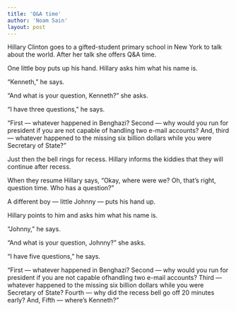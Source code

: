 ```yaml
---
title: 'Q&A time'
author: 'Noam Sain'
layout: post
---
```


Hillary Clinton goes to a gifted-student primary school in New York to talk about the world. After her talk she offers Q&amp;A time.

One little boy puts up his hand. Hillary asks him what his name is.

“Kenneth,” he says.

“And what is your question, Kenneth?” she asks.

“I have three questions,” he says.

“First — whatever happened in Benghazi? Second — why would you run for president if you are not capable of handling two e-mail accounts? And, third — whatever happened to the missing six billion dollars while you were Secretary of State?”

Just then the bell rings for recess. Hillary informs the kiddies that they will continue after recess.

When they resume Hillary says, “Okay, where were we? Oh, that’s right, question time. Who has a question?”

A different boy — little Johnny — puts his hand up.

Hillary points to him and asks him what his name is.

“Johnny,” he says.

“And what is your question, Johnny?” she asks.

“I have five questions,” he says.

“First — whatever happened in Benghazi? Second — why would you run for president if you are not capable ofhandling two e-mail accounts? Third — whatever happened to the missing six billion dollars while you were Secretary of State? Fourth — why did the recess bell go off 20 minutes early? And, Fifth — where’s Kenneth?”
